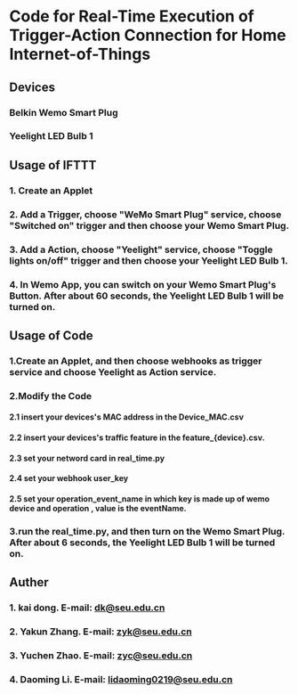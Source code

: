 # Code for Real-Time Execution of Trigger-Action Connection for Home Internet-of-Things
##  Devices
### Belkin Wemo Smart Plug
### Yeelight LED Bulb 1
## Usage of IFTTT
### 1. Create an Applet
### 2. Add a Trigger, choose "WeMo Smart Plug" service, choose "Switched on" trigger and then choose your Wemo Smart Plug.
### 3. Add a Action, choose "Yeelight" service, choose "Toggle lights on/off" trigger and then choose your Yeelight LED Bulb 1.
### 4. In Wemo App, you can switch on your Wemo  Smart Plug's Button. After about 60 seconds, the Yeelight LED Bulb 1 will be turned on.
## Usage of Code
### 1.Create an Applet, and then choose webhooks as trigger service  and choose Yeelight as Action service.
### 2.Modify the Code
#### 2.1 insert your devices's MAC address in the Device_MAC.csv
#### 2.2 insert your devices's traffic feature in the feature_{device}.csv.
#### 2.3 set your netword card in real_time.py
#### 2.4 set your webhook user_key
#### 2.5 set your operation_event_name in which key is made up of wemo device and operation , value is the eventName. 
### 3.run the real_time.py, and then turn on the Wemo Smart Plug. After about 6 seconds, the Yeelight LED Bulb 1 will be turned on.
## Auther
### 1. kai dong. E-mail: dk@seu.edu.cn
### 2. Yakun Zhang. E-mail: zyk@seu.edu.cn
### 3. Yuchen Zhao. E-mail: zyc@seu.edu.cn
### 4. Daoming Li. E-mail: lidaoming0219@seu.edu.cn

